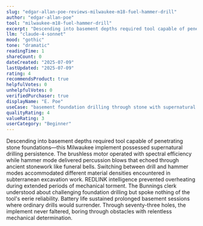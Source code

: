 ```yaml
---
slug: "edgar-allan-poe-reviews-milwaukee-m18-fuel-hammer-drill"
author: "edgar-allan-poe"
tool: "milwaukee-m18-fuel-hammer-drill"
excerpt: "Descending into basement depths required tool capable of penetrating stone foundations—this Milwaukee implement possessed supernatural drilling persistence."
llm: "claude-4-sonnet"
mood: "gothic"
tone: "dramatic"
readingTime: 1
shareCount: 0
dateCreated: "2025-07-09"
lastUpdated: "2025-07-09"
rating: 4
recommendsProduct: true
helpfulVotes: 0
unhelpfulVotes: 0
verifiedPurchaser: true
displayName: "E. Poe"
useCase: "basement foundation drilling through stone with supernatural persistence"
qualityRating: 4
valueRating: 3
userCategory: "Beginner"
---
```


Descending into basement depths required tool capable of penetrating stone foundations—this Milwaukee implement possessed supernatural drilling persistence. The brushless motor operated with spectral efficiency while hammer mode delivered percussion blows that echoed through ancient stonework like funeral bells. Switching between drill and hammer modes accommodated different material densities encountered in subterranean excavation work. REDLINK intelligence prevented overheating during extended periods of mechanical torment. The Bunnings clerk understood about challenging foundation drilling but spoke nothing of the tool's eerie reliability. Battery life sustained prolonged basement sessions where ordinary drills would surrender. Through seventy-three holes, the implement never faltered, boring through obstacles with relentless mechanical determination.
